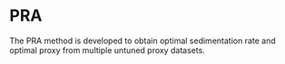 # PRA
The PRA method is developed to obtain optimal sedimentation rate and optimal proxy from multiple untuned proxy datasets.
